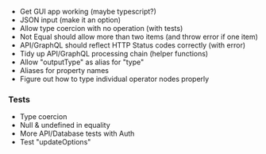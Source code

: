 - Get GUI app working (maybe typescript?)
- JSON input (make it an option)
- Allow type coercion with no operation (with tests)
- Not Equal should allow more than two items (and throw error if one item)
- API/GraphQL should reflect HTTP Status codes correctly (with error)
- Tidy up API/GraphQL processing chain (helper functions)
- Allow "outputType" as alias for "type"
- Aliases for property names
- Figure out how to type individual operator nodes properly

### Tests

- Type coercion
- Null & undefined in equality
- More API/Database tests with Auth
- Test "updateOptions"
